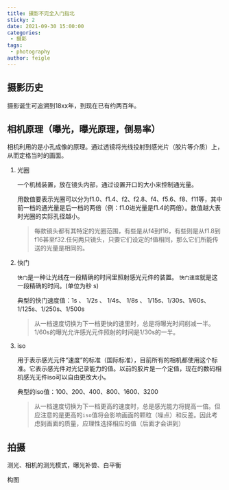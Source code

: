 ```yaml
---
title: 摄影不完全入门指北
sticky: 2
date: 2021-09-30 15:00:00
categories:
 - 摄影
tags:
 - photography
author: feigle
---
```



## 摄影历史

摄影诞生可追溯到18xx年，到现在已有约两百年。

## 相机原理（曝光，曝光原理，倒易率）

相机利用的是小孔成像的原理。通过透镜将光线投射到感光片（胶片等介质）上，从而定格当时的画面。

1. 光圈

   一个机械装置，放在镜头内部，通过设置开口的大小来控制通光量。

   用数值要表示光圈可以分为f1.0、f1.4、f2、f2.8、f4、f5.6、f8、f11等，其中前一档的通光量是后一档的两倍（例：f1.0进光量是f1.4的两倍）。数值越大表时光圈的实际孔径越小。

   > 每款镜头都有其特定的光圈范围，有些是从f4到f16，有些则是从f1.8到f16甚至f32.任何两只镜头，只要它们设定的f值相同，那么它们所能传送的光量是相同的。

2. 快门

   `快门`是一种让光线在一段精确的时间里照射感光元件的装置。
   `快门速度`就是这一段精确的时间。(单位为秒 s)

   典型的快门速度值：1s 、 1/2s 、 1/4s、 1/8s 、 1/15s、1/30s、1/60s、1/125s、1/250s、1/500s

   > 从一档速度切换为下一档更快的速里时，总是将曝光时间削减一半。1/60s的曝光允许感光元件照射的时间是1/30s的一半。

3. iso

   用于表示感光元件“速度”的标准（国际标准），目前所有的相机都使用这个标准。它表示感光件对光记录能力的值。以前的胶片是一个定值，现在的数码相机感光无件iso可以自由更改大小。
   
   典型的iso值：100、200、400、800、1600、3200
   
   > 从一档速度切换为下一档更高的速度时，总是感光能力将提高一倍。但应注意的是更高的`iso`值将会影响画面的颗粒（噪点）和反差。因此考虑到画面的质量，应理性选择相应的值（后面才会讲到）

## 拍摄

测光、相机的测光模式，曝光补尝、白平衡

构图

